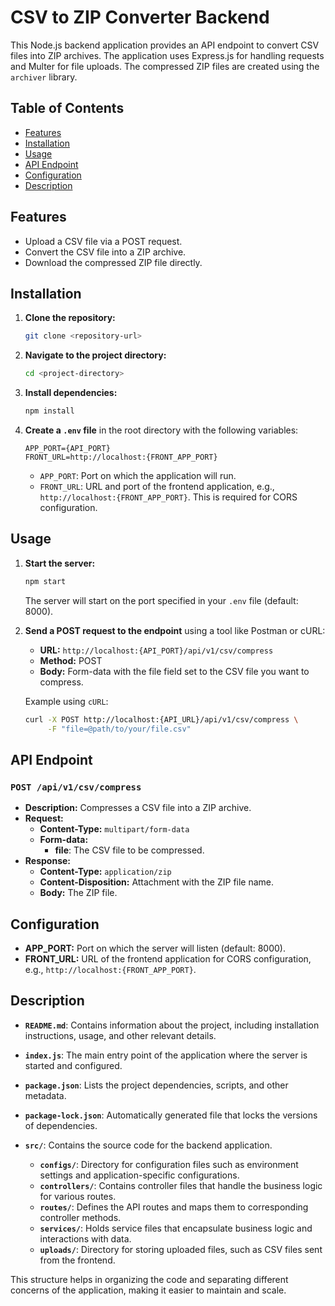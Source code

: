 # CSV to ZIP Converter Backend

This Node.js backend application provides an API endpoint to convert CSV files into ZIP archives. The application uses Express.js for handling requests and Multer for file uploads. The compressed ZIP files are created using the `archiver` library.

## Table of Contents

- [Features](#features)
- [Installation](#installation)
- [Usage](#usage)
- [API Endpoint](#api-endpoint)
- [Configuration](#configuration)
- [Description](#description)

## Features

- Upload a CSV file via a POST request.
- Convert the CSV file into a ZIP archive.
- Download the compressed ZIP file directly.

## Installation

1. **Clone the repository:**

    ```bash
    git clone <repository-url>
    ```

2. **Navigate to the project directory:**

    ```bash
    cd <project-directory>
    ```

3. **Install dependencies:**

    ```bash
    npm install
    ```

4. **Create a `.env` file** in the root directory with the following variables:

    ```env
    APP_PORT={API_PORT}
    FRONT_URL=http://localhost:{FRONT_APP_PORT}
    ```

    - `APP_PORT`: Port on which the application will run.
    - `FRONT_URL`: URL and port of the frontend application, e.g., `http://localhost:{FRONT_APP_PORT}`. This is required for CORS configuration.

## Usage

1. **Start the server:**

    ```bash
    npm start
    ```

    The server will start on the port specified in your `.env` file (default: 8000).

2. **Send a POST request to the endpoint** using a tool like Postman or cURL:

    - **URL:** `http://localhost:{API_PORT}/api/v1/csv/compress`
    - **Method:** POST
    - **Body:** Form-data with the file field set to the CSV file you want to compress.

    Example using `cURL`:

    ```bash
    curl -X POST http://localhost:{API_URL}/api/v1/csv/compress \
         -F "file=@path/to/your/file.csv"
    ```

## API Endpoint

### `POST /api/v1/csv/compress`

- **Description:** Compresses a CSV file into a ZIP archive.
- **Request:**
  - **Content-Type:** `multipart/form-data`
  - **Form-data:**
    - **file**: The CSV file to be compressed.
- **Response:**
  - **Content-Type:** `application/zip`
  - **Content-Disposition:** Attachment with the ZIP file name.
  - **Body:** The ZIP file.

## Configuration

- **APP_PORT:** Port on which the server will listen (default: 8000).
- **FRONT_URL:** URL of the frontend application for CORS configuration, e.g., `http://localhost:{FRONT_APP_PORT}`.

## Description

- **`README.md`**: Contains information about the project, including installation instructions, usage, and other relevant details.

- **`index.js`**: The main entry point of the application where the server is started and configured.

- **`package.json`**: Lists the project dependencies, scripts, and other metadata.

- **`package-lock.json`**: Automatically generated file that locks the versions of dependencies.

- **`src/`**: Contains the source code for the backend application.
  - **`configs/`**: Directory for configuration files such as environment settings and application-specific configurations.
  - **`controllers/`**: Contains controller files that handle the business logic for various routes.
  - **`routes/`**: Defines the API routes and maps them to corresponding controller methods.
  - **`services/`**: Holds service files that encapsulate business logic and interactions with data.
  - **`uploads/`**: Directory for storing uploaded files, such as CSV files sent from the frontend.

This structure helps in organizing the code and separating different concerns of the application, making it easier to maintain and scale.

